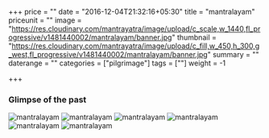 +++
price = ""
date = "2016-12-04T21:32:16+05:30"
title = "mantralayam"
priceunit = ""
image = "https://res.cloudinary.com/mantrayatra/image/upload/c_scale,w_1440,fl_progressive/v1481440002/mantralayam/banner.jpg"
thumbnail = "https://res.cloudinary.com/mantrayatra/image/upload/c_fill,w_450,h_300,g_west,fl_progressive/v1481440002/mantralayam/banner.jpg"
summary = ""
daterange = ""
categories = ["pilgrimage"]
tags = [""]
weight = -1

+++

### Glimpse of the past

![mantralayam](https://res.cloudinary.com/mantrayatra/image/upload/c_scale,w_800,fl_progressive/v1481432981/mantralayam/1.jpg)
![mantralayam](https://res.cloudinary.com/mantrayatra/image/upload/c_scale,w_800,fl_progressive/v1482978436/mantralayam/IMG_20160209_095632722.jpg)
![mantralayam](https://res.cloudinary.com/mantrayatra/image/upload/c_scale,w_800,fl_progressive/v1481432986/mantralayam/8.jpg)
![mantralayam](https://res.cloudinary.com/mantrayatra/image/upload/c_scale,w_800,fl_progressive/v1482978389/mantralayam/IMG_20160716_195620190.jpg)
![mantralayam](https://res.cloudinary.com/mantrayatra/image/upload/c_scale,w_800,fl_progressive/v1482978483/mantralayam/IMG_20160716_203844605.jpg)
![mantralayam](https://res.cloudinary.com/mantrayatra/image/upload/c_scale,w_800,fl_progressive/v1482978350/mantralayam/IMG_20160717_064008536.jpg)

